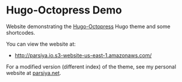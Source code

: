 # Hugo-Octopress Demo
Website demonstrating the [Hugo-Octopress](https://github.com/parsiya/Hugo-Octopress) Hugo theme and some shortcodes.

You can view the website at:

- http://parsiya.io.s3-website-us-east-1.amazonaws.com/

For a modified version (different index) of the theme, see my personal website at [parsiya.net](https://parsiya.net).
